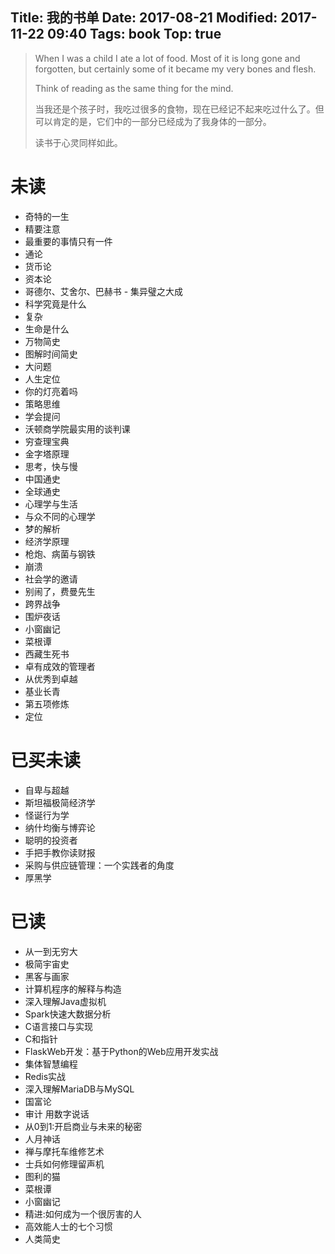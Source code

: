 Title: 我的书单
Date: 2017-08-21
Modified: 2017-11-22 09:40
Tags: book
Top: true
---

> When I was a child I ate a lot of food. Most of it is long gone and forgotten, but certainly some of it became my very bones and flesh.
> 
> Think of reading as the same thing for the mind.
> 
> 当我还是个孩子时，我吃过很多的食物，现在已经记不起来吃过什么了。但可以肯定的是，它们中的一部分已经成为了我身体的一部分。
> 
> 读书于心灵同样如此。

# 未读

* 奇特的一生
* 精要注意
* 最重要的事情只有一件
* 通论
* 货币论
* 资本论
* 哥德尔、艾舍尔、巴赫书 - 集异璧之大成
* 科学究竟是什么
* 复杂
* 生命是什么
* 万物简史
* 图解时间简史
* 大问题
* 人生定位
* 你的灯亮着吗
* 策略思维
* 学会提问
* 沃顿商学院最实用的谈判课
* 穷查理宝典
* 金字塔原理
* 思考，快与慢
* 中国通史
* 全球通史
* 心理学与生活
* 与众不同的心理学
* 梦的解析
* 经济学原理
* 枪炮、病菌与钢铁
* 崩溃
* 社会学的邀请
* 别闹了，费曼先生
* 跨界战争
* 围炉夜话
* 小窗幽记
* 菜根谭
* 西藏生死书
* 卓有成效的管理者
* 从优秀到卓越
* 基业长青
* 第五项修炼
* 定位

# 已买未读

* 自卑与超越
* 斯坦福极简经济学
* 怪诞行为学
* 纳什均衡与博弈论
* 聪明的投资者
* 手把手教你读财报
* 采购与供应链管理：一个实践者的角度
* 厚黑学

# 已读
 
* 从一到无穷大
* 极简宇宙史
* 黑客与画家
* 计算机程序的解释与构造
* 深入理解Java虚拟机
* Spark快速大数据分析
* C语言接口与实现
* C和指针
* FlaskWeb开发：基于Python的Web应用开发实战
* 集体智慧编程
* Redis实战
* 深入理解MariaDB与MySQL
* 国富论 
* 审计 用数字说话
* 从0到1:开启商业与未来的秘密
* 人月神话
* 禅与摩托车维修艺术
* 士兵如何修理留声机
* 图利的猫
* 菜根谭
* 小窗幽记
* 精进:如何成为一个很厉害的人
* 高效能人士的七个习惯
* 人类简史